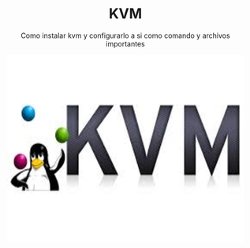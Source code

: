 <div align=center><h1>KVM</h1>
<p>Como instalar kvm y configurarlo a si como comando y archivos importantes</p>
<img src="https://github.com/0Vinylo0/kvm/blob/main/img/images.jpeg" width="480" height="380"/>
</div>
